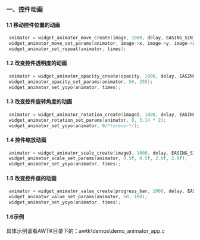 ### 一、控件动画

#### 1.1 移动控件位置的动画

```c
 animator = widget_animator_move_create(image, 1000, delay, EASING_SIN_INOUT);
 widget_animator_move_set_params(animator, image->x, image->y, image->x + 100, image->y + 100);
 widget_animator_set_repeat(animator, times);
```

#### 1.2 改变控件透明度的动画

```c
 animator = widget_animator_opacity_create(opacity, 1000, delay, EASING_SIN_OUT);
 widget_animator_opacity_set_params(animator, 50, 255);
 widget_animator_set_yoyo(animator, times);
```

#### 1.3 改变控件旋转角度的动画

```c
 animator = widget_animator_rotation_create(image2, 1000, delay, EASING_SIN_INOUT);
 widget_animator_rotation_set_params(animator, 0, 3.14 * 2);
 widget_animator_set_yoyo(animator, 0/*forever*/);
```

#### 1.4 控件缩放动画

```c
 animator = widget_animator_scale_create(image3, 1000, delay, EASING_SIN_INOUT);
 widget_animator_scale_set_params(animator, 0.5f, 0.5f, 2.0f, 2.0f);
 widget_animator_set_yoyo(animator, times);
```

#### 1.5 改变控件值的动画

```c
 animator = widget_animator_value_create(progress_bar, 1000, delay, EASING_SIN_INOUT);
 widget_animator_value_set_params(animator, 50, 100);
 widget_animator_set_yoyo(animator, times);
```

#### 1.6示例

具体示例请看AWTK目录下的：awtk\demos\demo_animator_app.c

